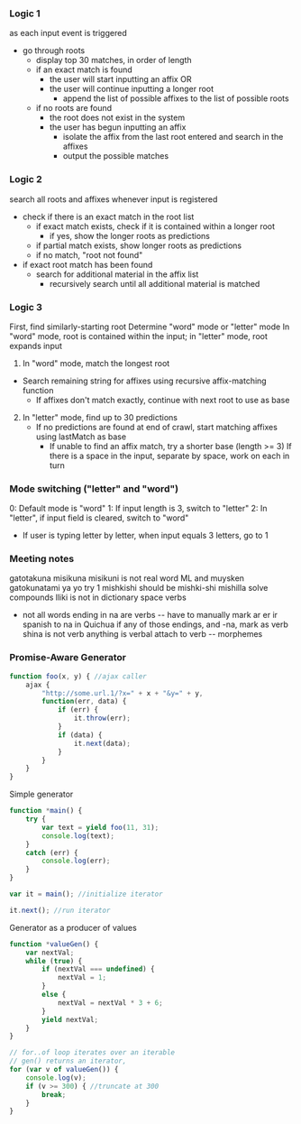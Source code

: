 ### Logic 1
as each input event is triggered
- go through roots
	- display top 30 matches, in order of length
	- if an exact match is found
		- the user will start inputting an affix OR
		- the user will continue inputting a longer root
			- append the list of possible affixes to the list of possible roots
	- if no roots are found
		- the root does not exist in the system
		- the user has begun inputting an affix
			- isolate the affix from the last root entered and search in the affixes
			- output the possible matches

### Logic 2
search all roots and affixes whenever input is registered
- check if there is an exact match in the root list
	- if exact match exists, check if it is contained within a longer root
		- if yes, show the longer roots as predictions
	- if partial match exists, show longer roots as predictions
	- if no match, "root not found"
- if exact root match has been found
	- search for additional material in the affix list
		- recursively search until all additional material is matched

### Logic 3
First, find similarly-starting root
Determine "word" mode or "letter" mode
In "word" mode, root is contained within the input; in "letter" mode, root expands input
1. In "word" mode, match the longest root
  - Search remaining string for affixes using recursive affix-matching function
	- If affixes don't match exactly, continue with next root to use as base
2. In "letter" mode, find up to 30 predictions
	- If no predictions are found at end of crawl, start matching affixes using lastMatch as base
	  - If unable to find an affix match, try a shorter base (length >= 3)
If there is a space in the input, separate by space, work on each in turn

### Mode switching ("letter" and "word")
0: Default mode is "word"
1: If input length is 3, switch to "letter"
2: In "letter", if input field is cleared, switch to "word"
- If user is typing letter by letter, when input equals 3 letters, go to 1

### Meeting notes
gatotakuna 
misikuna
misikuni is not real word
ML and muysken
gatokunatami
ya
yo
try 1
mishkishi should be mishki-shi
mishilla
solve compounds
lliki is not in dictionary
space
verbs
- not all words ending in na are verbs -- have to manually mark
ar er ir spanish to na in Quichua
if any of those endings, and -na, mark as verb
shina is not verb
anything is verbal attach to verb -- morphemes

### Promise-Aware Generator
```javascript
function foo(x, y) { //ajax caller
	ajax {
		"http://some.url.1/?x=" + x + "&y=" + y,
		function(err, data) {
			if (err) {
				it.throw(err);
			}
			if (data) {
				it.next(data);
			}
		}
	}
}
```

Simple generator
```javascript
function *main() {
	try {
		var text = yield foo(11, 31);
		console.log(text);
	}
	catch (err) {
		console.log(err);
	}
}

var it = main(); //initialize iterator

it.next(); //run iterator
```

Generator as a producer of values
```javascript
function *valueGen() {
	var nextVal;
	while (true) {
		if (nextVal === undefined) {
			nextVal = 1;
		}
		else {
			nextVal = nextVal * 3 + 6;
		}
		yield nextVal;
	}
}

// for..of loop iterates over an iterable
// gen() returns an iterator,
for (var v of valueGen()) {
	console.log(v);
	if (v >= 300) { //truncate at 300
		break;
	}
}
```
